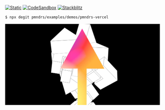 [![Static](https://img.shields.io/badge/demo-%23646CFF.svg?logo=html5&logoColor=white)](https://pmndrs.github.io/examples/pmndrs-vercel)
[![CodeSandbox](https://img.shields.io/badge/codesandbox-040404?logo=codesandbox&logoColor=DBDBDB)](https://codesandbox.io/s/github/pmndrs/examples/tree/main/demos/pmndrs-vercel)
[![Stackblitz](https://img.shields.io/badge/stackblitz-fff?logo=Stackblitz&logoColor=1389FD)](https://stackblitz.com/github/pmndrs/examples/tree/main/demos/pmndrs-vercel)

```sh
$ npx degit pmndrs/examples/demos/pmndrs-vercel
```

![](thumbnail.webp)
